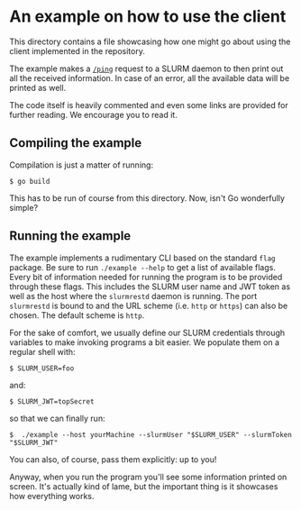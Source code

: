 # An example on how to use the client
This directory contains a file showcasing how one might go about using the client implemented in the repository.

The example makes a [`/ping`](https://slurm.schedmd.com/archive/slurm-22.05.9/rest_api.html#slurmV0038Ping) request
to a SLURM daemon to then print out all the received information. In case of an error, all the available data will
be printed as well.

The code itself is heavily commented and even some links are provided for further reading. We encourage you to read it.

## Compiling the example
Compilation is just a matter of running:

    $ go build

This has to be run of course from this directory. Now, isn't Go wonderfully simple?

## Running the example
The example implements a rudimentary CLI based on the standard `flag` package. Be sure to run `./example --help`
to get a list of available flags. Every bit of information needed for running the program is to be provided
through these flags. This includes the SLURM user name and JWT token as well as the host where the `slurmrestd`
daemon is running. The port `slurmrestd` is bound to and the URL scheme (i.e. `http` or `https`) can also be
chosen. The default scheme is `http`.

For the sake of comfort, we usually define our SLURM credentials through variables to make invoking programs
a bit easier. We populate them on a regular shell with:

    $ SLURM_USER=foo

and:

    $ SLURM_JWT=topSecret

so that we can finally run:

    $  ./example --host yourMachine --slurmUser "$SLURM_USER" --slurmToken "$SLURM_JWT"

You can also, of course, pass them explicitly: up to you!

Anyway, when you run the program you'll see some information printed on screen. It's actually kind of lame, but
the important thing is it showcases how everything works.
